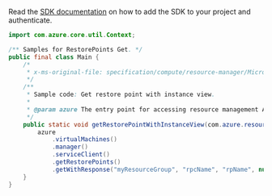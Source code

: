 Read the [SDK documentation](https://github.com/Azure/azure-sdk-for-java/blob/azure-resourcemanager_2.15.0/sdk/resourcemanager/azure-resourcemanager/README.md) on how to add the SDK to your project and authenticate.

```java
import com.azure.core.util.Context;

/** Samples for RestorePoints Get. */
public final class Main {
    /*
     * x-ms-original-file: specification/compute/resource-manager/Microsoft.Compute/stable/2022-03-01/ComputeRP/examples/restorePointExamples/RestorePoint_Get_WithInstanceView.json
     */
    /**
     * Sample code: Get restore point with instance view.
     *
     * @param azure The entry point for accessing resource management APIs in Azure.
     */
    public static void getRestorePointWithInstanceView(com.azure.resourcemanager.AzureResourceManager azure) {
        azure
            .virtualMachines()
            .manager()
            .serviceClient()
            .getRestorePoints()
            .getWithResponse("myResourceGroup", "rpcName", "rpName", null, Context.NONE);
    }
}
```
